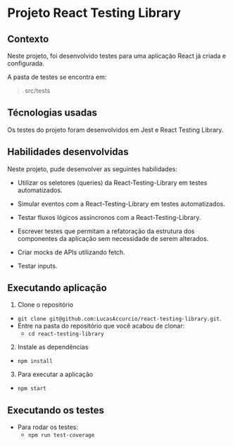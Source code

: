 # Projeto React Testing Library

## Contexto

Neste projeto, foi desenvolvido testes para uma aplicação React já criada e configurada.

A pasta de testes se encontra em:
> src/tests

## Técnologias usadas

Os testes do projeto foram desenvolvidos em Jest e React Testing Library.

## Habilidades desenvolvidas

Neste projeto, pude desenvolver as seguintes habilidades:

* Utilizar os seletores (queries) da React-Testing-Library em testes automatizados.

* Simular eventos com a React-Testing-Library em testes automatizados.

* Testar fluxos lógicos assíncronos com a React-Testing-Library.

* Escrever testes que permitam a refatoração da estrutura dos componentes da aplicação sem necessidade de serem alterados.

* Criar mocks de APIs utilizando fetch.

* Testar inputs.

## Executando aplicação

1. Clone o repositório
  * `git clone git@github.com:LucasAccurcio/react-testing-library.git`.
  * Entre na pasta do repositório que você acabou de clonar:
    * `cd react-testing-library`

2. Instale as dependências
  * `npm install`

3. Para executar a aplicação
  * `npm start`

## Executando os testes

* Para rodar os testes:
  * `npm run test-coverage`